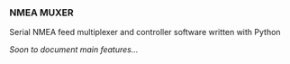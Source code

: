 ### NMEA MUXER

Serial NMEA feed multiplexer and controller software written with Python

*Soon to document main features...*


